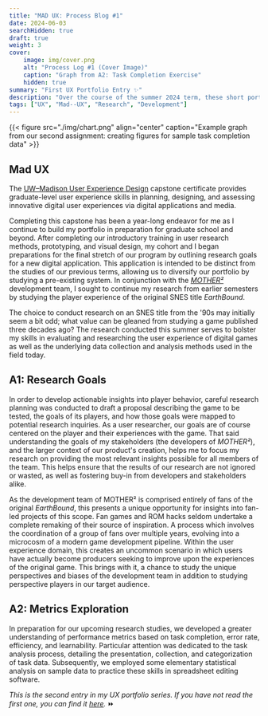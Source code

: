 ```yaml
---
title: "MAD UX: Process Blog #1"
date: 2024-06-03
searchHidden: true
draft: true
weight: 3
cover:
    image: img/cover.png
    alt: "Process Log #1 (Cover Image)"
    caption: "Graph from A2: Task Completion Exercise"
    hidden: true
summary: "First UX Portfolio Entry ✨"
description: "Over the course of the summer 2024 term, these short portfolio entries describe my research process for my user experience research capstone."
tags: ["UX", "Mad--UX", "Research", "Development"]
---
```


{{< figure src="./img/chart.png" align="center" caption="Example graph from our second assignment: creating figures for sample task completion data" >}}

## Mad UX

The [UW–Madison User Experience Design](https://ischool.wisc.edu/programs/uxcapstone/) capstone certificate provides graduate-level user experience skills in planning, designing, and assessing innovative digital user experiences via digital applications and media.

Completing this capstone has been a year-long endeavor for me as I continue to build my portfolio in preparation for graduate school and beyond. After completing our introductory training in user research methods, prototyping, and visual design, my cohort and I began preparations for the final stretch of our program by outlining research goals for a new digital application. This application is intended to be distinct from the studies of our previous terms, allowing us to diversify our portfolio by studying a pre-existing system. In conjunction with the _[MOTHER²](../../games/MotherSquared/)_ development team, I sought to continue my research from earlier semesters by studying the player experience of the original SNES title _EarthBound_.

The choice to conduct research on an SNES title from the '90s may initially seem a bit odd; what value can be gleaned from studying a game published three decades ago? The research conducted this summer serves to bolster my skills in evaluating and researching the user experience of digital games as well as the underlying data collection and analysis methods used in the field today.

## A1: Research Goals

In order to develop actionable insights into player behavior, careful research planning was conducted to draft a proposal describing the game to be tested, the goals of its players, and how those goals were mapped to potential research inquiries. As a user researcher, our goals are of course centered on the player and their experiences with the game. That said understanding the goals of my stakeholders (the developers of _MOTHER²_), and the larger context of our product's creation, helps me to focus my research on providing the most relevant insights possible for all members of the team. This helps ensure that the results of our research are not ignored or wasted, as well as fostering buy-in from developers and stakeholders alike.

As the development team of MOTHER² is comprised entirely of fans of the original _EarthBound_, this presents a unique opportunity for insights into fan-led projects of this scope. Fan games and ROM hacks seldom undertake a complete remaking of their source of inspiration. A process which involves the coordination of a group of fans over multiple years, evolving into a microcosm of a modern game development pipeline. Within the user experience domain, this creates an uncommon scenario in which users have actually become producers seeking to improve upon the experiences of the original game. This brings with it, a chance to study the unique perspectives and biases of the development team in addition to studying perspective players in our target audience.

## A2: Metrics Exploration

In preparation for our upcoming research studies, we developed a greater understanding of performance metrics based on task completion, error rate, efficiency, and learnability. Particular attention was dedicated to the task analysis process, detailing the presentation, collection, and categorization of task data. Subsequently, we employed some elementary statistical analysis on sample data to practice these skills in spreadsheet editing software.

_This is the second entry in my UX portfolio series. If you have not read the first one, you can find it [here](../ux-p2/)._ ⏩

